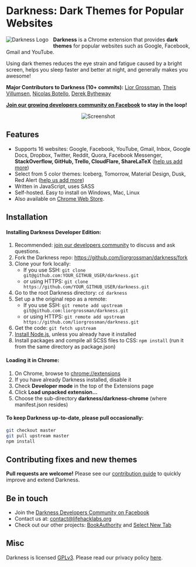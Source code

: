 # Darkness: Dark Themes for Popular Websites

<img alt="Darkness Logo" src="https://raw.githubusercontent.com/liorgrossman/darkness/master/assets/documentation/darkness-icon-48px.png" align="left" style="padding: 0 10px 5px 0; background-color: transparent">

**Darkness** is a Chrome extension that provides **dark themes** for popular websites such as Google, Facebook, Gmail and YouTube.

Using dark themes reduces the eye strain and fatigue caused by a bright screen, helps you sleep faster and better at night, and generally makes you awesome!

**Major Contributors to Darkness (10+ commits):** [Lior Grossman](http://liorgrossman.com/), [Theis Villumsen](https://folkmann.it/), [Nicolas Botello](http://nicolasbotello.com/), [Derek Bytheway](https://github.com/derekbtw/)

**[Join our growing developers community on Facebook](https://www.facebook.com/groups/darkness-developers) to stay in the loop!**


<div style="text-align:center">
<img alt="Screenshot" src="https://raw.githubusercontent.com/liorgrossman/darkness/master/assets/documentation/darkness-screenshot.png">
</div>

## Features
* Supports 16 websites: Google, Facebook, YouTube, Gmail, Inbox, Google Docs, Dropbox, Twitter, Reddit, Quora, Facebook Messenger, **StackOverflow, GitHub, Trello, CloudFlare, ShareLaTeX** ([help us add more](./CONTRIBUTING.md))
* Select from 5 color themes: Iceberg, Tomorrow, Material Design, Dusk, Red Alert ([help us add more](./CONTRIBUTING.md))
* Written in JavaScript, uses SASS
* Self-hosted. Easy to install on Windows, Mac, Linux
* Also available on [Chrome Web Store](https://chrome.google.com/webstore/detail/darkness-beautiful-dark-t/imilbobhamcfahccagbncamhpnbkaenm).  



## Installation
####  Installing Darkness Developer Edition:
1. Recommended: [join our developers community](https://www.facebook.com/groups/darkness-developers) to discuss and ask questions.
1. Fork the Darkness repo: https://github.com/liorgrossman/darkness/fork
1. Clone your fork locally:
	* If you use SSH: `git clone git@github.com:YOUR_GITHUB_USER/darkness.git`
 	* or using HTTPS: `git clone https://github.com/YOUR_GITHUB_USER/darkness.git`
1. Go to the root Darkness directory: `cd darkness`
1. Set up a the original repo as a remote:
	* If you use SSH: `git remote add upstream git@github.com:liorgrossman/darkness.git`
 	* or using HTTPS: `git remote add upstream https://github.com/liorgrossman/darkness.git`
1. Get the code: `git fetch upstream`
1. [Install Node.js](https://nodejs.org/), unless you already have it installed
1. Install packages and compile all SCSS files to CSS: `npm install` (run it from the same directory as package.json)


#### Loading it in Chrome:
1. On Chrome, browse to [chrome://extensions](chrome://extensions)
1. If you have already Darkness installed, disable it
1. Check **Developer mode** in the top of the Extensions page
1. Click **Load unpacked extension...**
1. Choose the sub-directory **darkness/darkness-chrome** (where manifest.json resides)

#### To keep Darkness up-to-date, please pull occasionally:
```bash
git checkout master
git pull upstream master
npm install
```

## Contributing fixes and new themes
**Pull requests are welcome!**
Please see our [contribution guide](./CONTRIBUTING.md) to quickly improve and extend Darkness.


## Be in touch
* Join the [Darkness Developers Community on Facebook](https://www.facebook.com/groups/darkness-developers)
* Contact us at: contact@lifehacklabs.org
* Check out our other projects: [BookAuthority](https://bookauthority.org/) and [Select New Tab](https://chrome.google.com/webstore/detail/select-beautiful-photos-f/gidbhaipbdimcjbjkpnhkdhghpbghena)

##  Misc
Darkness is licensed [GPLv3](./LICENSED). Please read our privacy policy [here](http://lifehacklabs.org/darkness/darkness-privacy-policy.pdf).